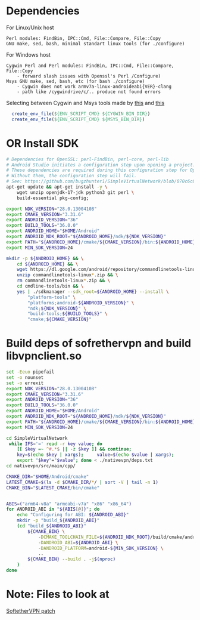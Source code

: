 # Dependencies
For Linux/Unix host
```
Perl modules: FindBin, IPC::Cmd, File::Compare, File::Copy 
GNU make, sed, bash, minimal standart linux tools (for ./configure)
```
For Windows host
```
Cygwin Perl and Perl modules: FindBin, IPC::Cmd, File::Compare, File::Copy 
    - forward slash issues with Openssl's Perl /Configure)
Msys GNU make, sed, bash, etc (for bash ./configure)
    - Cygwin does not work armv7a-linux-androideabi{VER}-clang 
    - path like /cygwindrive/c/.. produce not found errors
```
Selecting between Cygwin and Msys tools made by [this](https://github.com/aantnn/SimpleVirtualNetwork/blob/8c92c126dd26f56077e7162353cbffd21a9106f5/nativevpn/src/main/cpp/cmake/modules/FindOpenSSL.cmake#L85)
and [this](https://github.com/aantnn/SimpleVirtualNetwork/blob/2f415d599c514c58f5886c8e22ede585a46c556c/nativevpn/src/main/cpp/cmake/modules/CommonAndroidSetup.cmake#L21)
```cmake
  create_env_file(${ENV_SCRIPT_CMD} ${CYGWIN_BIN_DIR})
  create_env_file(${ENV_SCRIPT_CMD} ${MSYS_BIN_DIR})
```

# OR Install SDK
```bash
# Dependencies for OpenSSL: perl-FindBin, perl-core, perl-lib
# Android Studio initiates a configuration step upon opening a project.
# These dependencies are required during this configuration step for OpenSSL header generation. 
# Without them, the configuration step will fail.
# See: https://github.com/bugzhunter1/SimpleVirtualNetwork/blob/070c6c84c585c441702b019bc3dc535604e71d60/nativevpn/src/main/cpp/cmake/modules/FindOpenSSL.cmake#L88
apt-get update && apt-get install -y \
    wget unzip openjdk-17-jdk python3 git perl \
    build-essential pkg-config;

export NDK_VERSION="28.0.13004108"
export CMAKE_VERSION="3.31.6"
export ANDROID_VERSION="36"
export BUILD_TOOLS="36.0.0"
export ANDROID_HOME="$HOME/Android"
export ANDROID_NDK_ROOT="${ANDROID_HOME}/ndk/${NDK_VERSION}"
export PATH="${ANDROID_HOME}/cmake/${CMAKE_VERSION}/bin:${ANDROID_HOME}/cmdline-tools/bin:${PATH}"
export MIN_SDK_VERSION=24

mkdir -p ${ANDROID_HOME} && \
    cd ${ANDROID_HOME} && \
    wget https://dl.google.com/android/repository/commandlinetools-linux-11076708_latest.zip && \
    unzip commandlinetools-linux*.zip && \
    rm commandlinetools-linux*.zip && \
    cd cmdline-tools/bin && \
    yes | ./sdkmanager --sdk_root=${ANDROID_HOME} --install \
        "platform-tools" \
        "platforms;android-${ANDROID_VERSION}" \
        "ndk;${NDK_VERSION}" \
        "build-tools;${BUILD_TOOLS}" \
        "cmake;${CMAKE_VERSION}"
```
# Build deps of sofrethervpn and build libvpnclient.so
```bash
set -Eeuo pipefail
set -o nounset
set -o errexit
export NDK_VERSION="28.0.13004108"
export CMAKE_VERSION="3.31.6"
export ANDROID_VERSION="36"
export BUILD_TOOLS="36.0.0"
export ANDROID_HOME="$HOME/Android"
export ANDROID_NDK_ROOT="${ANDROID_HOME}/ndk/${NDK_VERSION}"
export PATH="${ANDROID_HOME}/cmake/${CMAKE_VERSION}/bin:${ANDROID_HOME}/cmdline-tools/bin:${PATH}"
export MIN_SDK_VERSION=24

cd SimpleVirtualNetwork
 while IFS='=' read -r key value; do
    [[ $key =~ ^#.*$ || -z $key ]] && continue;     
    key=$(echo $key | xargs);     value=$(echo $value | xargs);     
    export "$key"="$value"; done < ./nativevpn/deps.txt 
cd nativevpn/src/main/cpp/

CMAKE_DIR="$HOME/Android/cmake"
LATEST_CMAKE=$(ls -d $CMAKE_DIR/*/ | sort -V | tail -n 1)
CMAKE_BIN="$LATEST_CMAKE/bin/cmake"


ABIS=("arm64-v8a" "armeabi-v7a" "x86" "x86_64")
for ANDROID_ABI in "${ABIS[@]}"; do
    echo "Configuring for ABI: ${ANDROID_ABI}"
    mkdir -p "build_${ANDROID_ABI}"
    (cd "build_${ANDROID_ABI}"
        ${CMAKE_BIN} \
            -DCMAKE_TOOLCHAIN_FILE=${ANDROID_NDK_ROOT}/build/cmake/android.toolchain.cmake \
            -DANDROID_ABI=${ANDROID_ABI} \
            -DANDROID_PLATFORM=android-${MIN_SDK_VERSION} \
            ..
        ${CMAKE_BIN} --build . -j$(nproc)
    )
done
```

# Note: Files to look at
[SoftetherVPN patch](https://github.com/antnn/SimpleVirtualNetwork/blob/main/nativevpn/src/main/cpp/deps/softethervpn.patch) 

